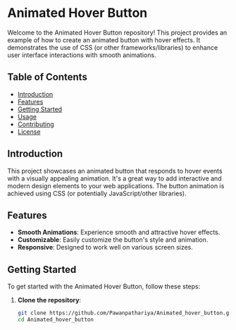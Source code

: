 # Animated Hover Button

Welcome to the Animated Hover Button repository! This project provides an example of how to create an animated button with hover effects. It demonstrates the use of CSS (or other frameworks/libraries) to enhance user interface interactions with smooth animations.

## Table of Contents

- [Introduction](#introduction)
- [Features](#features)
- [Getting Started](#getting-started)
- [Usage](#usage)
- [Contributing](#contributing)
- [License](#license)

## Introduction

This project showcases an animated button that responds to hover events with a visually appealing animation. It's a great way to add interactive and modern design elements to your web applications. The button animation is achieved using CSS (or potentially JavaScript/other libraries).

## Features

- **Smooth Animations**: Experience smooth and attractive hover effects.
- **Customizable**: Easily customize the button's style and animation.
- **Responsive**: Designed to work well on various screen sizes.

## Getting Started

To get started with the Animated Hover Button, follow these steps:

1. **Clone the repository**:
   ```bash
   git clone https://github.com/Pawanpathariya/Animated_hover_button.git
   cd Animated_hover_button
